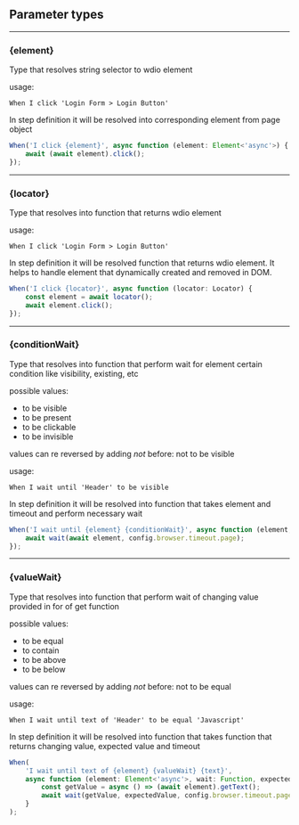 ## Parameter types

-------
### {element}
Type that resolves string selector to wdio element

usage:
```gherkin
When I click 'Login Form > Login Button'
```
In step definition it will be resolved into 
corresponding element from page object
```javascript
When('I click {element}', async function (element: Element<'async'>) {
    await (await element).click();
});
```

-------
### {locator}
Type that resolves into function that returns wdio element

usage:
```gherkin
When I click 'Login Form > Login Button'
```
In step definition it will be resolved function that 
returns wdio element. It helps to handle element 
that dynamically created and removed in DOM.  
```javascript
When('I click {locator}', async function (locator: Locator) {
    const element = await locator();
    await element.click();
});
```

-------
### {conditionWait}
Type that resolves into function 
that perform wait for element certain condition like visibility, existing, etc

possible values:
* to be visible
* to be present
* to be clickable
* to be invisible

values can re reversed by adding _not_ before: not to be visible

usage:
```gherkin
When I wait until 'Header' to be visible
```
In step definition it will be resolved into function that
takes element and timeout and perform necessary wait
```javascript
When('I wait until {element} {conditionWait}', async function (element, wait) {
    await wait(await element, config.browser.timeout.page);
});
```

-------
### {valueWait}
Type that resolves into function
that perform wait of changing value provided in for of
get function

possible values:
* to be equal
* to contain
* to be above
* to be below

values can re reversed by adding _not_ before: not to be equal

usage:
```gherkin
When I wait until text of 'Header' to be equal 'Javascript'
```
In step definition it will be resolved into function that
takes function that returns changing value, expected value and timeout
```javascript
When(
    'I wait until text of {element} {valueWait} {text}',
    async function (element: Element<'async'>, wait: Function, expectedValue: any) {
        const getValue = async () => (await element).getText();
        await wait(getValue, expectedValue, config.browser.timeout.page);
    }
);
```

